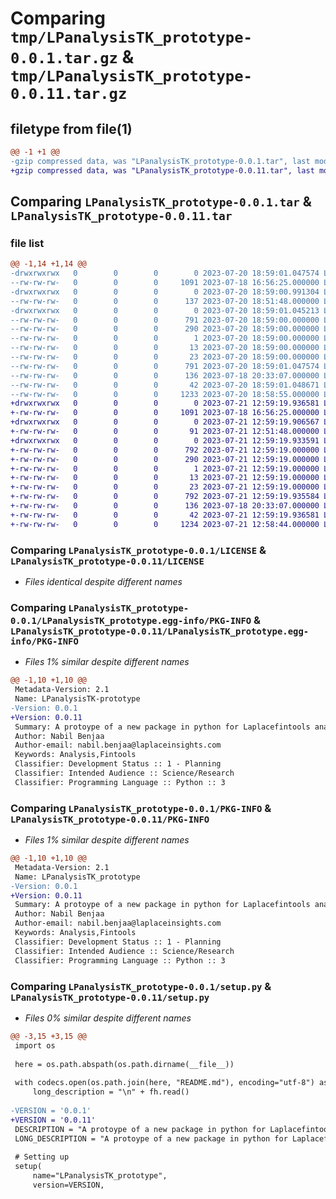 # Comparing `tmp/LPanalysisTK_prototype-0.0.1.tar.gz` & `tmp/LPanalysisTK_prototype-0.0.11.tar.gz`

## filetype from file(1)

```diff
@@ -1 +1 @@
-gzip compressed data, was "LPanalysisTK_prototype-0.0.1.tar", last modified: Thu Jul 20 18:59:01 2023, max compression
+gzip compressed data, was "LPanalysisTK_prototype-0.0.11.tar", last modified: Fri Jul 21 12:59:19 2023, max compression
```

## Comparing `LPanalysisTK_prototype-0.0.1.tar` & `LPanalysisTK_prototype-0.0.11.tar`

### file list

```diff
@@ -1,14 +1,14 @@
-drwxrwxrwx   0        0        0        0 2023-07-20 18:59:01.047574 LPanalysisTK_prototype-0.0.1/
--rw-rw-rw-   0        0        0     1091 2023-07-18 16:56:25.000000 LPanalysisTK_prototype-0.0.1/LICENSE
-drwxrwxrwx   0        0        0        0 2023-07-20 18:59:00.991304 LPanalysisTK_prototype-0.0.1/LPAnalysisTK_prototype/
--rw-rw-rw-   0        0        0      137 2023-07-20 18:51:48.000000 LPanalysisTK_prototype-0.0.1/LPAnalysisTK_prototype/__init__.py
-drwxrwxrwx   0        0        0        0 2023-07-20 18:59:01.045213 LPanalysisTK_prototype-0.0.1/LPanalysisTK_prototype.egg-info/
--rw-rw-rw-   0        0        0      791 2023-07-20 18:59:00.000000 LPanalysisTK_prototype-0.0.1/LPanalysisTK_prototype.egg-info/PKG-INFO
--rw-rw-rw-   0        0        0      290 2023-07-20 18:59:00.000000 LPanalysisTK_prototype-0.0.1/LPanalysisTK_prototype.egg-info/SOURCES.txt
--rw-rw-rw-   0        0        0        1 2023-07-20 18:59:00.000000 LPanalysisTK_prototype-0.0.1/LPanalysisTK_prototype.egg-info/dependency_links.txt
--rw-rw-rw-   0        0        0       13 2023-07-20 18:59:00.000000 LPanalysisTK_prototype-0.0.1/LPanalysisTK_prototype.egg-info/requires.txt
--rw-rw-rw-   0        0        0       23 2023-07-20 18:59:00.000000 LPanalysisTK_prototype-0.0.1/LPanalysisTK_prototype.egg-info/top_level.txt
--rw-rw-rw-   0        0        0      791 2023-07-20 18:59:01.047574 LPanalysisTK_prototype-0.0.1/PKG-INFO
--rw-rw-rw-   0        0        0      136 2023-07-18 20:33:07.000000 LPanalysisTK_prototype-0.0.1/README.md
--rw-rw-rw-   0        0        0       42 2023-07-20 18:59:01.048671 LPanalysisTK_prototype-0.0.1/setup.cfg
--rw-rw-rw-   0        0        0     1233 2023-07-20 18:58:55.000000 LPanalysisTK_prototype-0.0.1/setup.py
+drwxrwxrwx   0        0        0        0 2023-07-21 12:59:19.936581 LPanalysisTK_prototype-0.0.11/
+-rw-rw-rw-   0        0        0     1091 2023-07-18 16:56:25.000000 LPanalysisTK_prototype-0.0.11/LICENSE
+drwxrwxrwx   0        0        0        0 2023-07-21 12:59:19.906567 LPanalysisTK_prototype-0.0.11/LPAnalysisTK_prototype/
+-rw-rw-rw-   0        0        0       91 2023-07-21 12:51:48.000000 LPanalysisTK_prototype-0.0.11/LPAnalysisTK_prototype/__init__.py
+drwxrwxrwx   0        0        0        0 2023-07-21 12:59:19.933591 LPanalysisTK_prototype-0.0.11/LPanalysisTK_prototype.egg-info/
+-rw-rw-rw-   0        0        0      792 2023-07-21 12:59:19.000000 LPanalysisTK_prototype-0.0.11/LPanalysisTK_prototype.egg-info/PKG-INFO
+-rw-rw-rw-   0        0        0      290 2023-07-21 12:59:19.000000 LPanalysisTK_prototype-0.0.11/LPanalysisTK_prototype.egg-info/SOURCES.txt
+-rw-rw-rw-   0        0        0        1 2023-07-21 12:59:19.000000 LPanalysisTK_prototype-0.0.11/LPanalysisTK_prototype.egg-info/dependency_links.txt
+-rw-rw-rw-   0        0        0       13 2023-07-21 12:59:19.000000 LPanalysisTK_prototype-0.0.11/LPanalysisTK_prototype.egg-info/requires.txt
+-rw-rw-rw-   0        0        0       23 2023-07-21 12:59:19.000000 LPanalysisTK_prototype-0.0.11/LPanalysisTK_prototype.egg-info/top_level.txt
+-rw-rw-rw-   0        0        0      792 2023-07-21 12:59:19.935584 LPanalysisTK_prototype-0.0.11/PKG-INFO
+-rw-rw-rw-   0        0        0      136 2023-07-18 20:33:07.000000 LPanalysisTK_prototype-0.0.11/README.md
+-rw-rw-rw-   0        0        0       42 2023-07-21 12:59:19.936581 LPanalysisTK_prototype-0.0.11/setup.cfg
+-rw-rw-rw-   0        0        0     1234 2023-07-21 12:58:44.000000 LPanalysisTK_prototype-0.0.11/setup.py
```

### Comparing `LPanalysisTK_prototype-0.0.1/LICENSE` & `LPanalysisTK_prototype-0.0.11/LICENSE`

 * *Files identical despite different names*

### Comparing `LPanalysisTK_prototype-0.0.1/LPanalysisTK_prototype.egg-info/PKG-INFO` & `LPanalysisTK_prototype-0.0.11/LPanalysisTK_prototype.egg-info/PKG-INFO`

 * *Files 1% similar despite different names*

```diff
@@ -1,10 +1,10 @@
 Metadata-Version: 2.1
 Name: LPanalysisTK-prototype
-Version: 0.0.1
+Version: 0.0.11
 Summary: A protoype of a new package in python for Laplacefintools analysis
 Author: Nabil Benjaa
 Author-email: nabil.benjaa@laplaceinsights.com
 Keywords: Analysis,Fintools
 Classifier: Development Status :: 1 - Planning
 Classifier: Intended Audience :: Science/Research
 Classifier: Programming Language :: Python :: 3
```

### Comparing `LPanalysisTK_prototype-0.0.1/PKG-INFO` & `LPanalysisTK_prototype-0.0.11/PKG-INFO`

 * *Files 1% similar despite different names*

```diff
@@ -1,10 +1,10 @@
 Metadata-Version: 2.1
 Name: LPanalysisTK_prototype
-Version: 0.0.1
+Version: 0.0.11
 Summary: A protoype of a new package in python for Laplacefintools analysis
 Author: Nabil Benjaa
 Author-email: nabil.benjaa@laplaceinsights.com
 Keywords: Analysis,Fintools
 Classifier: Development Status :: 1 - Planning
 Classifier: Intended Audience :: Science/Research
 Classifier: Programming Language :: Python :: 3
```

### Comparing `LPanalysisTK_prototype-0.0.1/setup.py` & `LPanalysisTK_prototype-0.0.11/setup.py`

 * *Files 0% similar despite different names*

```diff
@@ -3,15 +3,15 @@
 import os
 
 here = os.path.abspath(os.path.dirname(__file__))
 
 with codecs.open(os.path.join(here, "README.md"), encoding="utf-8") as fh:
     long_description = "\n" + fh.read()
 
-VERSION = '0.0.1'
+VERSION = '0.0.11'
 DESCRIPTION = "A protoype of a new package in python for Laplacefintools analysis"
 LONG_DESCRIPTION = "A protoype of a new package in python for Laplacefintools analysis"
 
 # Setting up
 setup(
     name="LPanalysisTK_prototype",
     version=VERSION,
```

